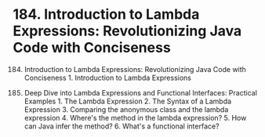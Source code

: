 # 184. Introduction to Lambda Expressions: Revolutionizing Java Code with Conciseness

184. Introduction to Lambda Expressions: Revolutionizing Java Code with Conciseness
    1. Introduction to Lambda Expressions

185. Deep Dive into Lambda Expressions and Functional Interfaces: Practical Examples
    1. The Lambda Expression
    2. The Syntax of a Lambda Expression
    3. Comparing the anonymous class and the lambda expression
    4. Where's the method in the lambda expression?
    5. How can Java infer the method?
    6. What's a functional interface?